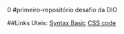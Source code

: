 0 #primeiro-repositório
desafio da DIO

##Links Uteis:
[Syntax Basic](https://www.markdownguide.org/basic-syntax/)
[CSS code](https://www.w3schools.com/css/)
